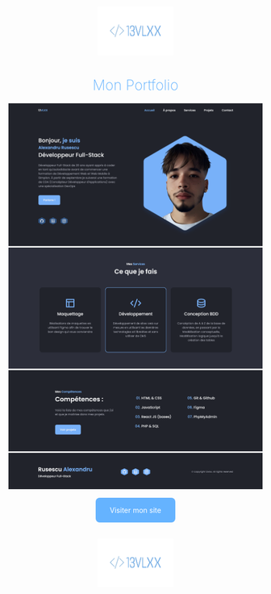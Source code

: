<p align="center">
  <img src="img/logo3.png" alt="Votre Nom" width="150" />
</p>
<h1 style="text-align:center; color: #65B3FF; font-weight: 200">Mon Portfolio</h1>

![homePage](img/homepage.png)
![servicesPage](img/servicespage.png)
![skillsPage](img/skillspage.png)
![footerPage](img/footer.png)

<div align="center">
  <a target="_blank" href="https://rusescu-alexandru.netlify.app" style="background:#65B3FF; color: white; padding: 1rem 1.75rem; border-radius:0.5rem; display: inline-block; text-decoration: none;">
    Visiter mon site
  </a>
</div>
<br/>
<p align="center">
  <img src="img/logo3.png" alt="Votre Nom" width="150" />
</p>
